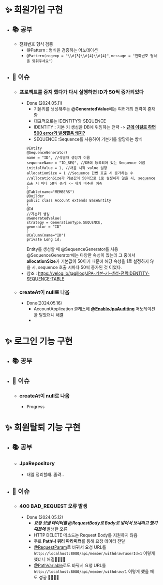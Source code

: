 ✨ 회원가입 구현
====================
- ## 📚 공부
  - 전화번호 형식 검증
    - @Pattern : 형식을 검증하는 어노테이션
    - ```@Pattern(regexp = "\\d{3}\\d{4}\\d{4}",message = "전화번호 형식을 맞춰주세요")```
- ## 🐛 이슈
  - ### 프로젝트를 중지 했다가 다시 실행하면 ID가 50씩 증가되었다
    - Done (2024.05.11)
      - 기본키를 생성해주는 **@GeneratedValue**에는 여러개의 전략이 존재함
      - 대표적으로는 IDENTITY와 SEQUENCE
      - IDENTITY : 기본 키 생성을 DB에 위임하는 전략 -> **<u> 근데 이걸로 하면 500 error가 발생했음 왜지?</u>**
      - SEQUENCE :Sequence를 사용하여 기본키를 할당하는 방식
      ```
      @Entity
      @SequenceGenerator(
      name = "ID", //식별자 생성기 이름
      sequenceName = "ID_SEQ", //DB에 등록되어 있는 Sequence 이름
      initialValue = 1, //처음 시작 value 설정
      allocationSize = 1 //Sequence 한번 호출 시 증가하는 수
      //allocationSize가 기본값이 50이므로 1로 설정하지 않을 시, sequence 호출 시 마다 50씩 증가 -> 내가 마주한 이슈
      )
      @Table(name="MEMBERS")
      @Builder
      public class Account extends BaseEntity
      {
      @Id
      //기본키 생성
      @GeneratedValue(
      strategy = GenerationType.SEQUENCE,
      generator = "ID"
      )
      @Column(name="ID")
      private Long id;
      ```
        Entity를 생성할 때 @SequenceGenerator를 사용
        @SequenceGenerator에는 다양한 속성이 있는데
        그 중에서 **allocationSize**가 기본값이 50이기 때문에 해당 속성을 1로 설정하지 않을 시, sequence 호출 시마다 50씩 증가된 것 이었다.
    - 참조 : <https://velog.io/@gillog/JPA-기본-키-생성-전략IDENTITY-SEQUENCE-TABLE>
  - ### createAt이 null로 나옴
    - Done(2024.05.16)
      - AccountApplication 클래스에 **<u>@EnableJpaAuditing</u>** 어노테이션을 달았더니 해결
      - 

✨ 로그인 기능 구현
==================
- ## 📚 공부

 - ## 🐛 이슈
   - ### createAt이 null로 나옴
     - Progress

✨ 회원탈퇴 기능 구현 
=====================
- ## 📚 공부
  - ### JpaRepository
    - 내일 정리할래..졸려..
- ## 🐛 이슈
  - ### 400 BAD_REQUEST 오류 발생
    - Done (2024.05.12)
      - ***요청 보낼 데이터를 @RequestBody로 Body로 넣어서 보내려고 했기 때문에*** 발생한 오류
      - HTTP DELETE 메소드는 Request Body를 지원하지 않음
      - 주로 **Path나 쿼리 파라미터**를 통해 요청 데이터 전달
      - <u>@RequestParam</u>로 바꿔서 요청 URL를 ```http://localhost:8080/api/member/withdraw?userId=1``` 이렇게 했더니 해결👏🏻👏🏻
      - <u>@PathVariable</u>로도 바꿔서 요청 URL를 ```http://localhost:8080/api/member/withdraw/1``` 이렇게 했을 때도 성공 👏🏻👏🏻